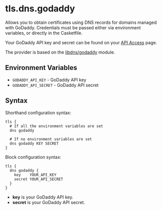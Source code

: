 # tls.dns.godaddy

<script setup>
import NewInCasket from "./components/NewInCasket.vue";
</script>

Allows you to obtain certificates using DNS records for domains managed with GoDaddy. Credentials must be passed
either via environment variables, or directly in the Casketfile.

Your GoDaddy API key and secret can be found on your [API Access](https://developer.godaddy.com/keys) page.

The provider is based on the [libdns/godaddy](https://github.com/libdns/godaddy) module.

## Environment Variables

- `GODADDY_API_KEY` - GoDaddy API key
- `GODADDY_API_SECRET` - GoDaddy API secret

## Syntax

Shorthand configuration syntax:

``` casketfile
tls {
  # If all the environment variables are set
  dns godaddy

  # If no environment variables are set
  dns godaddy KEY SECRET
}
```

<NewInCasket version="v1.4.0" /> Block configuration syntax:

``` casketfile
tls {
  dns godaddy {
    key    YOUR_API_KEY
    secret YOUR_API_SECRET
  }
}
```

- **key** is your GoDaddy API key.
- **secret** is your GoDaddy API secret.
